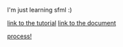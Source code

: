 I'm just learning sfml :)

[link to the tutorial](https://www.youtube.com/watch?v=C06eGdy7C6k&list=PL6xSOsbVA1eb_QqMTTcql_3PdOiE928up&index=3)
[link to the document](https://www.sfml-dev.org/tutorials/2.6/)

[process!](https://www.youtube.com/watch?v=Sil75qOxCW0&list=PL6xSOsbVA1eb_QqMTTcql_3PdOiE928up&index=7)